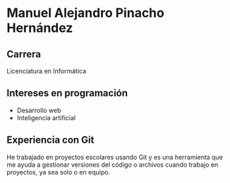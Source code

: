 # Manuel Alejandro Pinacho Hernández
## Carrera
Licenciatura en Informática
## Intereses en programación
- Desarrollo web
- Inteligencia artificial
## Experiencia con Git
He trabajado en proyectos escolares usando Git y es una herramienta que me ayuda a gestionar versiones del código o archivos cuando trabajo en proyectos, ya sea solo o en equipo.
